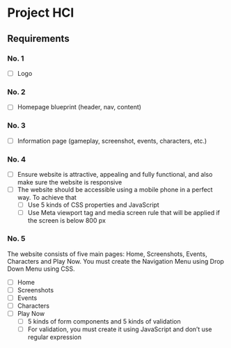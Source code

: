 # Project HCI

## Requirements
### No. 1
- [ ] Logo

### No. 2
- [ ] Homepage blueprint (header, nav, content)

### No. 3
- [ ] Information page (gameplay, screenshot, events, characters, etc.)

### No. 4
- [ ] Ensure website is attractive, appealing and fully functional, and also make sure the website is responsive
- [ ] The website should be accessible using a mobile phone in a perfect way. To achieve that
  - [ ] Use 5 kinds of CSS properties and JavaScript
  - [ ] Use Meta viewport tag and media screen rule that will be applied if the screen is below 800 px

### No. 5
The website consists of five main pages: Home, Screenshots, Events, Characters and Play Now. You must create the Navigation Menu using Drop Down Menu using CSS.

- [ ] Home
- [ ] Screenshots
- [ ] Events
- [ ] Characters
- [ ] Play Now
  - [ ] 5 kinds of form components and 5 kinds of validation
  - [ ] For validation, you must create it using JavaScript and don’t use regular expression
